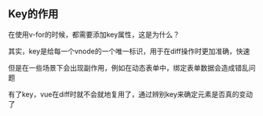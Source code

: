 ## Key的作用

在使用v-for的时候，都需要添加key属性，这是为什么？

其实，key是给每一个vnode的一个唯一标识，用于在diff操作时更加准确，快速

但是在一些场景下会出现副作用，例如在动态表单中，绑定表单数据会造成错乱问题

有了key，vue在diff时就不会就地复用了，通过辨别key来确定元素是否真的变动了
